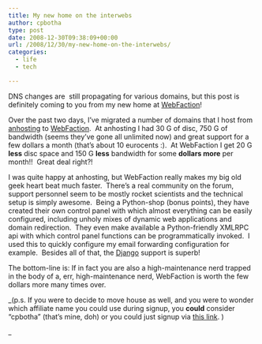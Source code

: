 ```yaml
---
title: My new home on the interwebs
author: cpbotha
type: post
date: 2008-12-30T09:38:09+00:00
url: /2008/12/30/my-new-home-on-the-interwebs/
categories:
  - life
  - tech

---
```

DNS changes are  still propagating for various domains, but this post is definitely coming to you from my new home at [WebFaction][1]!

Over the past two days, I&#8217;ve migrated a number of domains that I host from [anhosting][2] to [WebFaction][1].  At anhosting I had 30 G of disc, 750 G of bandwidth (seems they&#8217;ve gone all unlimited now) and great support for a few dollars a month (that&#8217;s about 10 eurocents :).  At WebFaction I get 20 G **less** disc space and 150 G **less** bandwidth for some **dollars more** per month!!  Great deal right?!

I was quite happy at anhosting, but WebFaction really makes my big old geek heart beat much faster.  There&#8217;s a real community on the forum, support personnel seem to be mostly rocket scientists and the technical setup is simply awesome.  Being a Python-shop (bonus points), they have created their own control panel with which almost everything can be easily configured, including unholy mixes of dynamic web applications and domain redirection.  They even make available a Python-friendly XMLRPC api with which control panel functions can be programmatically invoked.  I used this to quickly configure my email forwarding configuration for example.  Besides all of that, the [Django][3] support is superb!

The bottom-line is: If in fact you are also a high-maintenance nerd trapped in the body of a, err, high-maintenance nerd, WebFaction is worth the few dollars more many times over.

_(p.s. If you were to decide to move house as well, and you were to wonder which affiliate name you could use during signup, you **could** consider &#8220;cpbotha&#8221; (that&#8217;s mine, doh) or you could just signup via [this link][4]. )
  
_

 [1]: http://www.webfaction.com/ "WebFaction website"
 [2]: http://cpbotha.net/2004/09/23/also-moving-to-anhosting/ "My 2004 post on moving tot anhosting :)"
 [3]: http://www.djangoproject.com/ "Django website"
 [4]: http://www.webfaction.com/signup?affiliate=cpbotha "my affiliate webfaction signup link"

